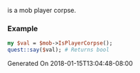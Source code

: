 is a mob player corpse.
### Example

```perl
my $val = $mob->IsPlayerCorpse();
quest::say($val); # Returns bool
```


Generated On 2018-01-15T13:04:48-08:00